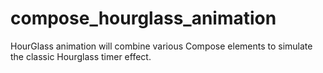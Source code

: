 # compose_hourglass_animation
HourGlass animation will combine various Compose elements to simulate the classic Hourglass timer effect.
